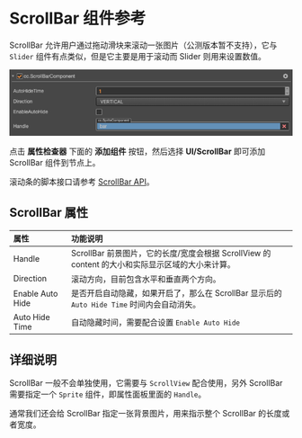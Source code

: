 # ScrollBar 组件参考

ScrollBar 允许用户通过拖动滑块来滚动一张图片（公测版本暂不支持），它与 `Slider` 组件有点类似，但是它主要是用于滚动而 Slider 则用来设置数值。

![scrollbar.png](scroll/scrollbar.png)

点击 **属性检查器** 下面的 **添加组件** 按钮，然后选择 **UI/ScrollBar** 即可添加 ScrollBar 组件到节点上。

滚动条的脚本接口请参考 [ScrollBar API](../../../api/zh/classes/ui.scrollbar.html)。

## ScrollBar 属性

| 属性 |   功能说明
| :-------------- | :----------- |
| Handle| ScrollBar 前景图片，它的长度/宽度会根据 ScrollView 的 content 的大小和实际显示区域的大小来计算。
| Direction | 滚动方向，目前包含水平和垂直两个方向。
| Enable Auto Hide | 是否开启自动隐藏，如果开启了，那么在 ScrollBar 显示后的 `Auto Hide Time` 时间内会自动消失。
| Auto Hide Time | 自动隐藏时间，需要配合设置 `Enable Auto Hide`

## 详细说明

ScrollBar 一般不会单独使用，它需要与 `ScrollView` 配合使用，另外 ScrollBar 需要指定一个 `Sprite` 组件，即属性面板里面的 `Handle`。

通常我们还会给 ScrollBar 指定一张背景图片，用来指示整个 ScrollBar 的长度或者宽度。
